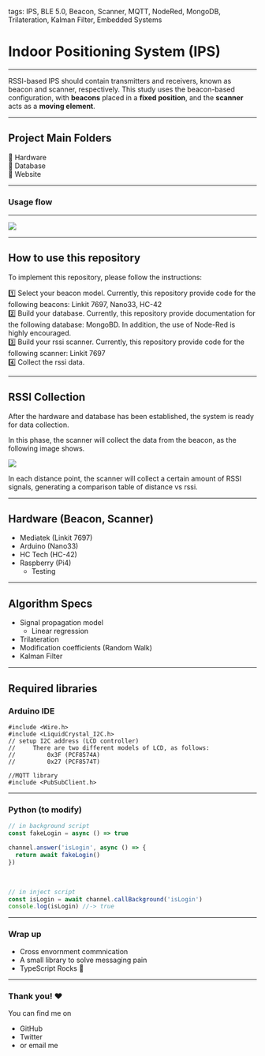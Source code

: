 tags: IPS, BLE 5.0, Beacon, Scanner, MQTT, NodeRed, MongoDB, Trilateration, Kalman Filter, Embedded Systems


# Indoor Positioning System (IPS)

---

RSSI-based IPS should contain transmitters and receivers, known as beacon and scanner, respectively. This study uses the beacon-based configuration, with **beacons** placed in a **fixed position**, and the **scanner** acts as a **moving element**. 

---

## Project Main Folders

📂 Hardware <br>
📂 Database <br>
📂 Website <br>

---



### Usage flow

---

![](https://i.imgur.com/As7X1O0.png)

---

## How to use this repository

To implement this repository, please follow the instructions:

1️⃣ Select your beacon model. Currently, this repository provide code for the following beacons: Linkit 7697, Nano33, HC-42 <br>
2️⃣ Build your database. Currently, this repository provide documentation for the following database: MongoBD. In addition, the use of Node-Red is highly encouraged. <br>
3️⃣ Build your rssi scanner. Currently, this repository provide code for the following scanner: Linkit 7697 <br>
4️⃣ Collect the rssi data.

---

## RSSI Collection

After the hardware and database has been established, the system is ready for data collection.

In this phase, the scanner will collect the data from the beacon, as the following image shows.

![](https://www.mdpi.com/sensors/sensors-21-05181/article_deploy/html/images/sensors-21-05181-g007-550.jpg)

In each distance point, the scanner will collect a certain amount of RSSI signals, generating a comparison table of distance vs rssi.

---

## Hardware (Beacon, Scanner)

- Mediatek (Linkit 7697)
- Arduino (Nano33)
- HC Tech (HC-42)
- Raspberry (Pi4)
  - Testing

---


## Algorithm Specs

- Signal propagation model
    - Linear regression
- Trilateration
- Modification coefficients (Random Walk)
- Kalman Filter

---
## Required libraries


### Arduino IDE

```c=
#include <Wire.h>
#include <LiquidCrystal_I2C.h>
// setup I2C address (LCD controller)
//     There are two different models of LCD, as follows:
//         0x3F (PCF8574A)
//         0x27 (PCF8574T)
```

```c=
//MQTT library
#include <PubSubClient.h>
```

---
### Python (to modify)

```typescript
// in background script
const fakeLogin = async () => true

channel.answer('isLogin', async () => {
  return await fakeLogin()
})
```

<br>

```typescript
// in inject script
const isLogin = await channel.callBackground('isLogin')
console.log(isLogin) //-> true
```

---

### Wrap up

- Cross envornment commnication
- A small library to solve messaging pain
- TypeScript Rocks :tada: 

---

### Thank you! :heart: 

You can find me on

- GitHub
- Twitter
- or email me
